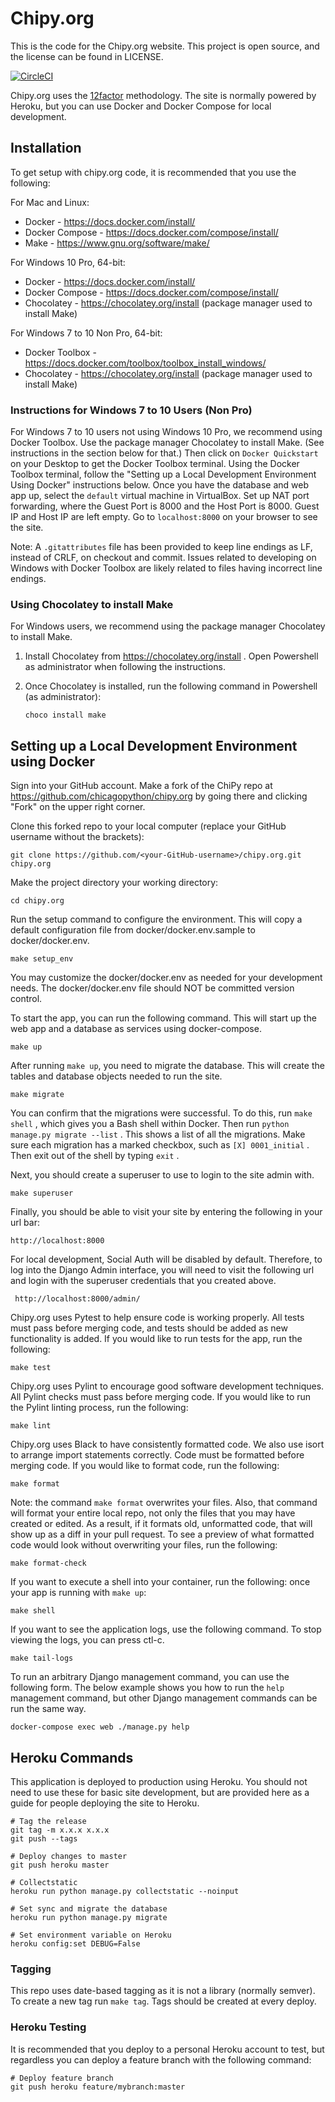 # Chipy.org

This is the code for the Chipy.org website.
This project is open source, and the license can be found in LICENSE.

[![CircleCI](https://circleci.com/gh/chicagopython/chipy.org/tree/master.svg?style=svg)](https://circleci.com/gh/chicagopython/chipy.org/tree/master)

Chipy.org uses the [12factor](http://12factor.net) methodology. The site is
normally powered by Heroku, but you can use Docker and Docker Compose for
local development.

## Installation

To get setup with chipy.org code, it is recommended that you use the following:

For Mac and Linux:
* Docker - https://docs.docker.com/install/
* Docker Compose - https://docs.docker.com/compose/install/
* Make - https://www.gnu.org/software/make/

For Windows 10 Pro, 64-bit:
* Docker - https://docs.docker.com/install/
* Docker Compose - https://docs.docker.com/compose/install/
* Chocolatey - https://chocolatey.org/install (package manager used to install Make)

For Windows 7 to 10 Non Pro, 64-bit:
* Docker Toolbox - https://docs.docker.com/toolbox/toolbox_install_windows/
* Chocolatey - https://chocolatey.org/install (package manager used to install Make)

### Instructions for Windows 7 to 10 Users (Non Pro)

For Windows 7 to 10 users not using Windows 10 Pro, we recommend using Docker Toolbox. Use the package manager Chocolatey to install Make. (See instructions in the section below for that.) Then click on `Docker Quickstart` on your Desktop to get the Docker Toolbox terminal. Using the Docker Toolbox terminal, follow the "Setting up a Local Development Environment Using Docker" instructions below. Once you have the database and web app up, select the `default` virtual machine in VirtualBox. Set up NAT port forwarding, where the Guest Port is 8000 and the Host Port is 8000. Guest IP and Host IP are left empty. Go to `localhost:8000` on your browser to see the site.

Note: A `.gitattributes` file has been provided to keep line endings as LF, instead of CRLF, on checkout and commit. Issues related to developing on Windows with Docker Toolbox are likely related to files having incorrect line endings.

### Using Chocolatey to install Make

For Windows users, we recommend using the package manager Chocolatey to install Make.

1. Install Chocolatey from https://chocolatey.org/install . Open Powershell as administrator when following the instructions.

2. Once Chocolatey is installed, run the following command in Powershell (as administrator):

    `choco install make`

## Setting up a Local Development Environment using Docker

Sign into your GitHub account. Make a fork of the ChiPy repo at https://github.com/chicagopython/chipy.org by going there and clicking "Fork" on the upper right corner.

Clone this forked repo to your local computer (replace your GitHub username without the brackets): 

    git clone https://github.com/<your-GitHub-username>/chipy.org.git chipy.org

Make the project directory your working directory:

    cd chipy.org

Run the setup command to configure the environment. This will copy
a default configuration file from docker/docker.env.sample to
docker/docker.env.

    make setup_env

You may customize the docker/docker.env as needed for your development needs.
The docker/docker.env file should NOT be committed version control.

To start the app, you can run the following command.  This will start
up the web app and a database as services using docker-compose.

    make up

After running `make up`, you need to migrate the database. This will
create the tables and database objects needed to run the site.

    make migrate

You can confirm that the migrations were successful. To do this, run `make shell` , which gives you a Bash shell within Docker. Then run `python manage.py migrate --list` . This shows a list of all the migrations. Make sure each migration has a marked checkbox, such as `[X] 0001_initial` . Then exit out of the shell by typing `exit` .

Next, you should create a superuser to use to login to the site admin with.

    make superuser

Finally, you should be able to visit your site by entering the
following in your url bar:

    http://localhost:8000

For local development, Social Auth will be disabled by default. Therefore,
to log into the Django Admin interface, you will need to visit the following
url and login with the superuser credentials that you created above.

     http://localhost:8000/admin/

Chipy.org uses Pytest to help ensure code is working properly.
All tests must pass before merging code, and tests should be added as
new functionality is added.
If you would like to run tests for the app, run the following:

    make test

Chipy.org uses Pylint to encourage good software development techniques.
All Pylint checks must pass before merging code.
If you would like to run the Pylint linting process, run the following:

    make lint

Chipy.org uses Black to have consistently formatted code. We also use isort to 
arrange import statements correctly. Code must be formatted before merging code.
If you would like to format code, run the following:

    make format

Note: the command `make format` overwrites your files. Also, that command will format your entire local repo, not only the files that you may have created or edited. As a result, if it formats old, unformatted code, that will show up as a diff in your pull request. To see a preview of what formatted code would look without overwriting your files, run the following:

    make format-check

If you want to execute a shell into your container, run the following:
once your app is running with `make up`:

    make shell

If you want to see the application logs, use the following command. To stop
viewing the logs, you can press ctl-c.

    make tail-logs

To run an arbitrary Django management command, you can use the following form.
The below example shows you how to run the `help` management command, but
other Django management commands can be run the same way.

    docker-compose exec web ./manage.py help

## Heroku Commands

This application is deployed to production using Heroku. You should not need
to use these for basic site development, but are provided here as a guide for
people deploying the site to Heroku.

    # Tag the release
    git tag -m x.x.x x.x.x
    git push --tags

    # Deploy changes to master
    git push heroku master

    # Collectstatic
    heroku run python manage.py collectstatic --noinput

    # Set sync and migrate the database
    heroku run python manage.py migrate

    # Set environment variable on Heroku
    heroku config:set DEBUG=False

### Tagging

This repo uses date-based tagging as it is not a library (normally semver). To
create a new tag run `make tag`. Tags should be created at every deploy.

### Heroku Testing

It is recommended that you deploy to a personal Heroku account to test, but
regardless you can deploy a feature branch with the following command:

    # Deploy feature branch
    git push heroku feature/mybranch:master
